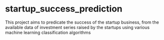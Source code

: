 # startup_success_prediction

This project aims to predicate the success of the startup business, from the available data of investment series raised by the startups using various machine learning classification algorithms
